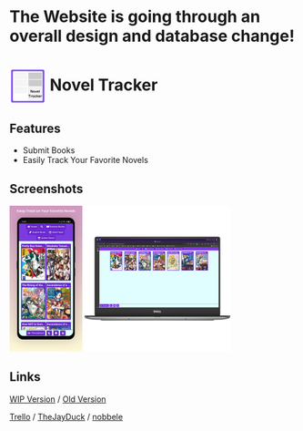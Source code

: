 
# The Website is going through an overall design and database change!

# <img alt="logo" src="public/icon.svg" width=64 align="center" /> Novel Tracker

## Features
* Submit Books
* Easily Track Your Favorite Novels

## Screenshots
<img alt="mobile mockup" src="public/mockup_MOBILE.png" width=128 /> <img alt="pc mockup" src="public/mockup_PC.png" width=256 />

## Links
[WIP Version](http://lightnoveltracker.herokuapp.com/) /
[Old Version](https://lightnoveltracker-old.herokuapp.com/)


[Trello](https://trello.com/b/dPv92vJW/novel-tracker) /
[TheJayDuck](https://github.com/thejayduck) /
[nobbele](https://github.com/nobbele)
